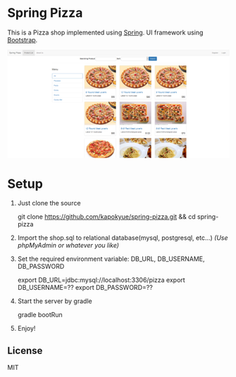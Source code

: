 # Spring Pizza
This is a Pizza shop implemented using [Spring](https://spring.io/). UI framework using [Bootstrap](http://getbootstrap.com/).

![Index preview](img/index.png)

# Setup
1. Just clone the source

    git clone https://github.com/kapokyue/spring-pizza.git && cd spring-pizza

2. Import the shop.sql to relational database(mysql, postgresql, etc...) *(Use phpMyAdmin or whatever you like)*

3. Set the required environment variable: DB_URL, DB_USERNAME, DB_PASSWORD

    export DB_URL=jdbc:mysql://localhost:3306/pizza
    export DB_USERNAME=??
    export DB_PASSWORD=??

4. Start the server by gradle

    gradle bootRun

5. Enjoy!

## License
MIT